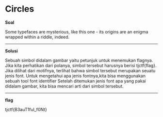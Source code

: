 # Circles


**Soal**

Some typefaces are mysterious, like this one - its origins are an enigma wrapped within a riddle, indeed. 


____________________________________

**Solusi** 

Sebuah simbol didalam gambar yaitu petunjuk untuk menemukan flagnya. Jika kita perhatikan dari polanya, simbol tersebut harusnya berisi tjctf{flag}. Jika dilihat dari motifnya, terlihat bahwa simbol tersebut merupakan seuatu jenis font. Untuk mengetahui apa jenis fontnya,kita bisa menggunakan sebuah tool font identifier
Setelah ditemukan jenis font apa yang pakai didalam gambar, kita bisa mencari arti dari simbol tersebut.

____________________________________

**flag**

tjctf{B3auT1ful_f0Nt}
